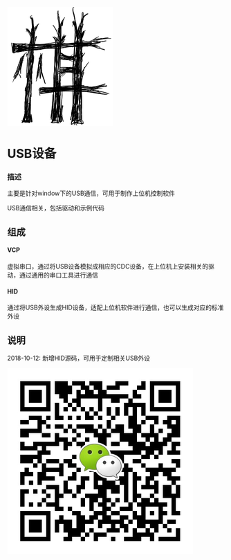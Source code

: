 ﻿[![sites](docs/Qi.png)](http://www.qitas.cn)

# USB设备

### 描述
主要是针对window下的USB通信，可用于制作上位机控制软件

USB通信相关，包括驱动和示例代码

## 组成

####  VCP

虚拟串口，通过将USB设备模拟成相应的CDC设备，在上位机上安装相关的驱动，通过通用的串口工具进行通信

####  HID

通过将USB外设生成HID设备，适配上位机软件进行通信，也可以生成对应的标准外设

## 说明

2018-10-12: 新增HID源码，可用于定制相关USB外设

[![sites](docs/qitas.jpg)](http://www.qitas.cn)
